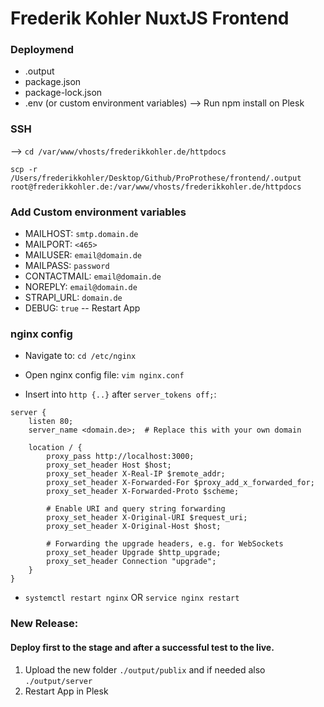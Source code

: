 # Frederik Kohler NuxtJS Frontend 

### Deploymend
- .output
- package.json
- package-lock.json
- .env (or custom environment variables)
--> Run npm install on Plesk

### SSH
--> `cd /var/www/vhosts/frederikkohler.de/httpdocs`

`scp -r /Users/frederikkohler/Desktop/Github/ProProthese/frontend/.output root@frederikkohler.de:/var/www/vhosts/frederikkohler.de/httpdocs`

### Add Custom environment variables
- MAILHOST: `smtp.domain.de`
- MAILPORT: `<465>`
- MAILUSER: `email@domain.de`
- MAILPASS: `password`
- CONTACTMAIL: `email@domain.de`
- NOREPLY: `email@domain.de`
- STRAPI_URL: `domain.de`
- DEBUG: `true`
-- Restart App

### nginx config
- Navigate to: `cd /etc/nginx`
- Open nginx config file: `vim nginx.conf`

- Insert into `http {..}` after `server_tokens off;`: 

```
server {
    listen 80;
    server_name <domain.de>;  # Replace this with your own domain

    location / {
        proxy_pass http://localhost:3000;
        proxy_set_header Host $host;
        proxy_set_header X-Real-IP $remote_addr;
        proxy_set_header X-Forwarded-For $proxy_add_x_forwarded_for;
        proxy_set_header X-Forwarded-Proto $scheme;

        # Enable URI and query string forwarding
        proxy_set_header X-Original-URI $request_uri;
        proxy_set_header X-Original-Host $host;

        # Forwarding the upgrade headers, e.g. for WebSockets
        proxy_set_header Upgrade $http_upgrade;
        proxy_set_header Connection "upgrade";
    }
}
```

- `systemctl restart nginx` OR `service nginx restart`

### New Release:
#### Deploy first to the stage and after a successful test to the live.
1. Upload the new folder `./output/publix` and if needed also `./output/server`
2. Restart App in Plesk